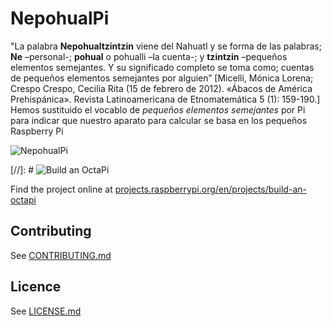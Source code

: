 # NepohualPi

"La palabra __Nepohualtzintzin__ viene del Nahuatl y se forma de las palabras; __Ne__ –personal-; __pohual__ o
pohualli –la cuenta-; y __tzintzin__ –pequeños elementos semejantes. Y su significado completo se toma como; cuentas de pequeños elementos semejantes por alguien” [Micelli, Mónica Lorena; Crespo Crespo, Cecilia Rita (15 de febrero de 2012). «Ábacos de América Prehispánica». Revista Latinoamericana de Etnomatemática 5 (1): 159-190.]
Hemos sustituido el vocablo de _pequeños elementos semejantes_ por Pi para indicar que nuestro aparato para calcular se basa en los pequeños Raspberry Pi

![NepohualPi](http://dicyg.fi-c.unam.mx:8080/lalo/news/nepohualtzintzin-una-computadora-prehispanica/image_mini)

[//]: # ![Build an OctaPi](/en/images/banner.png)

Find the project online at [projects.raspberrypi.org/en/projects/build-an-octapi](https://projects.raspberrypi.org/en/projects/build-an-octapi)

## Contributing
See [CONTRIBUTING.md](CONTRIBUTING.md)

## Licence
 See [LICENSE.md](LICENSE.md)
